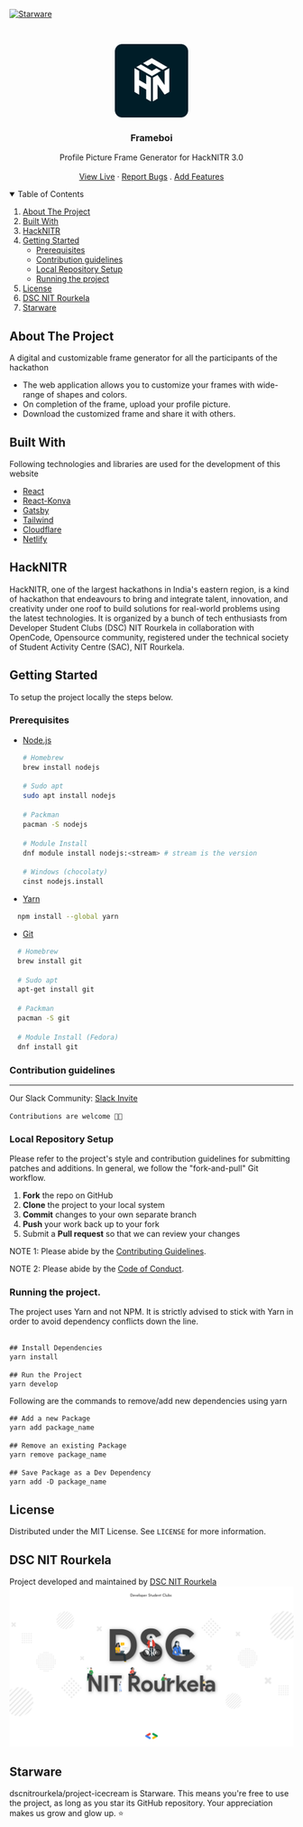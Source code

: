 [![Starware](https://img.shields.io/badge/Starware-⭐-black?labelColor=f9b00d)](https://github.com/zepfietje/starware)

<!-- [![Forks][forks-shield]][forks-url]
[![Stargazers][stars-shield]][stars-url]
[![Issues][issues-shield]][issues-url]
[![MIT License][license-shield]][license-url]  -->

<br />
<p align="center">
  <a href="https://github.com/dscnitrourkela/project-icecream">
    <img src="images/logo.png" alt="Logo" width="130">
  </a>

  <h3 align="center">Frameboi</h3>

  <p align="center">
    Profile Picture Frame Generator for HackNITR 3.0
    <br />
    <br />
    <a href="https://frame.dscnitrourkela.org/">View Live</a>
    ·
    <a href="https://github.com/dscnitrourkela/project-icecream/issues">Report Bugs</a>
    .
    <a href="https://github.com/dscnitrourkela/project-icecream/issues">Add Features</a>
  </p>
</p>

<!-- TABLE OF CONTENTS -->
<details open="open">
  <summary>Table of Contents</summary>
  <ol>
    <li>
      <a href="#about-the-project">About The Project</a>
        <li><a href="#built-with">Built With</a></li>
        <li><a href="#hacknitr">HackNITR</a></li>
    </li>
    <li>
      <a href="#getting-started">Getting Started</a>
      <ul>
        <li><a href="#prerequisites">Prerequisites</a></li>
        <li><a href="#contribution-guidelines">Contribution guidelines</a></li>
        <li><a href="#local-repository-setup">Local Repository Setup</a></li>
        <li><a href="#running-the-project">Running the project</a></li>
      </ul>
    </li>
    <li><a href="#license">License</a></li>
    <li><a href="#dsc-nit-rourkela">DSC NIT Rourkela</a></li>
    <li><a href="#starware">Starware</a></li>
  </ol>
</details>

## About The Project

A digital and customizable frame generator for all the participants of the hackathon

- The web application allows you to customize your frames with wide-range of shapes and colors.
- On completion of the frame, upload your profile picture.
- Download the customized frame and share it with others.

## Built With

Following technologies and libraries are used for the development of this website

- [React](https://reactjs.org/)
- [React-Konva](https://konvajs.org/)
- [Gatsby](https://www.gatsbyjs.com/)
- [Tailwind](https://tailwindcss.com/)
- [Cloudflare](https://www.cloudflare.com/)
- [Netlify](https://www.netlify.com/)

## HackNITR

HackNITR, one of the largest hackathons in India's eastern region, is a kind of hackathon that endeavours to bring and integrate talent, innovation, and creativity under one roof to build solutions for real-world problems using the latest technologies. It is organized by a bunch of tech enthusiasts from Developer Student Clubs (DSC) NIT Rourkela in collaboration with OpenCode, Opensource community, registered under the technical society of Student Activity Centre (SAC), NIT Rourkela.

## Getting Started

To setup the project locally the steps below.

### Prerequisites

- [Node.js](https://nodejs.org/en/download/)

  ```sh
  # Homebrew
  brew install nodejs

  # Sudo apt
  sudo apt install nodejs

  # Packman
  pacman -S nodejs

  # Module Install
  dnf module install nodejs:<stream> # stream is the version

  # Windows (chocolaty)
  cinst nodejs.install

  ```

- [Yarn](https://classic.yarnpkg.com/en/docs/install/)

```sh
  npm install --global yarn
```

- [Git](https://git-scm.com/downloads)

```sh
  # Homebrew
  brew install git

  # Sudo apt
  apt-get install git

  # Packman
  pacman -S git

  # Module Install (Fedora)
  dnf install git

```

### Contribution guidelines

---

Our Slack Community: [Slack Invite](http://bit.ly/NITRDevs) <br>

`Contributions are welcome 🎉🎉`

### Local Repository Setup

Please refer to the project's style and contribution guidelines for submitting patches and additions. In general, we follow the "fork-and-pull" Git workflow.

1.  **Fork** the repo on GitHub
2.  **Clone** the project to your local system
3.  **Commit** changes to your own separate branch
4.  **Push** your work back up to your fork
5.  Submit a **Pull request** so that we can review your changes

NOTE 1: Please abide by the [Contributing Guidelines](https://github.com/dscnitrourkela/project-icecream/blob/main/CONTRIBUTING.md).

NOTE 2: Please abide by the [Code of Conduct](https://github.com/dscnitrourkela/project-icecream/blob/main/CODE_OF_CONDUCT.md).

### Running the project.

The project uses Yarn and not NPM. It is strictly advised to stick with Yarn in order to avoid dependency conflicts down the line.

```

## Install Dependencies
yarn install

## Run the Project
yarn develop

```

Following are the commands to remove/add new dependencies using yarn

```
## Add a new Package
yarn add package_name

## Remove an existing Package
yarn remove package_name

## Save Package as a Dev Dependency
yarn add -D package_name
```

## License

Distributed under the MIT License. See `LICENSE` for more information.

## DSC NIT Rourkela

Project developed and maintained by [DSC NIT Rourkela](https://dscnitrourkela.org/)
![DSC NIT Rourkela Cover Image](images/repoCover.png)

## Starware

dscnitrourkela/project-icecream is Starware.
This means you're free to use the project, as long as you star its GitHub repository.
Your appreciation makes us grow and glow up. ⭐
